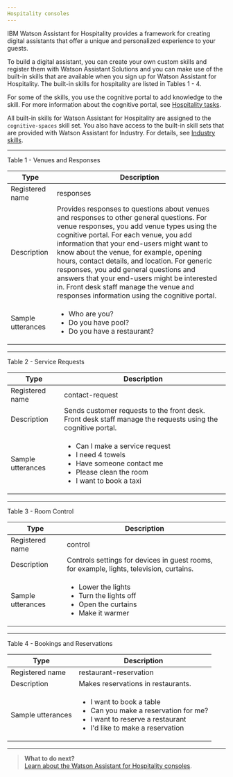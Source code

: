 ```yaml
---
Hospitality consoles
---
```

IBM Watson Assistant for Hospitality provides a framework for creating digital assistants that offer a unique and personalized experience to your guests.

To build a digital assistant, you can create your own custom skills and register them with Watson Assistant Solutions and you can make use of the built-in skills that are available when you sign up for Watson Assistant for Hospitality.  The built-in skills for hospitality are listed in Tables 1 - 4.

For some of the skills, you use the cognitive portal to add knowledge to the skill.  For more information about the cognitive portal, see [Hospitality tasks]({{site.baseurl}}/flavour/hospitality_components).

All built-in skills for Watson Assistant for Hospitality are assigned to the `cognitive-spaces` skill set.  You also have access to the built-in skill sets that are provided with Watson Assistant for Industry.  For details, see [Industry skills]({{site.baseurl}}/flavour/industry).

---

Table 1 - Venues and Responses

Type | Description |
--|--------------|
Registered name  | responses
Description | Provides responses to questions about venues and responses to other general questions. For venue responses, you add venue types using the cognitive portal. For each venue, you add information that your end-users might want to know about the venue, for example, opening hours, contact details, and location.  For generic responses, you add general questions and answers that your end-users might be interested in.  Front desk staff manage the venue and responses information using the cognitive portal. 
Sample utterances | <ul><li>Who are you? </li><li>Do you have pool?</li><li>Do you have a restaurant?</li></ul>
---

Table 2 - Service Requests

Type | Description |
--|--------------|
Registered name  | contact-request
Description | Sends customer requests to the front desk.  Front desk staff manage the requests using the cognitive portal.
Sample utterances | <ul><li>Can I make a service request</li><li>I need 4 towels</li><li>Have someone contact me</li><li>Please clean the room</li><li>I want to book a taxi</li></ul>
---

Table 3 - Room Control

Type | Description |
--|--------------|
Registered name  | control
Description | Controls settings for devices in guest rooms, for example, lights, television, curtains.
Sample utterances | <ul><li>Lower the lights</li><li>Turn the lights off</li><li>Open the curtains</li><li>Make it warmer</li></ul>
---

Table 4 - Bookings and Reservations

Type | Description | 
--|--------------|
Registered name  | restaurant-reservation
Description | Makes reservations in restaurants. | 
Sample utterances | <ul><li>I want to book a table</li><li>Can you make a reservation for me?</li><li>I want to reserve a restaurant</li><li>I'd like to make a reservation</li></ul>

---
> **What to do next?**<br/>
[Learn about the Watson Assistant for Hospitality consoles]({{site.baseurl}}/flavour/hospitality_components).
